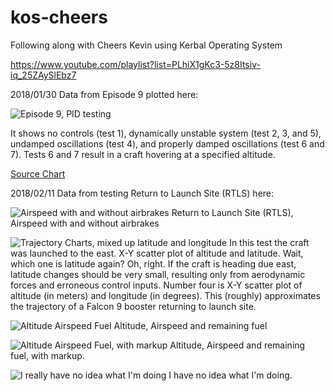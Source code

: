 # kos-cheers
Following along with Cheers Kevin using Kerbal Operating System

https://www.youtube.com/playlist?list=PLhiX1gKc3-5z8Itsiv-iq_25ZAySlEbz7

2018/01/30  Data from Episode 9 plotted here:  

![Episode 9, PID testing](https://imgur.com/FldA6VP.png)

It shows no controls (test 1), dynamically unstable system (test 2, 3, and 5), undamped oscillations (test 4), and properly damped oscillations (test 6 and 7).  Tests 6 and 7 result in a craft hovering at a specified altitude.   

[Source Chart](https://docs.google.com/spreadsheets/d/e/2PACX-1vT3p-68Y8yJsHSMP8lcNAej09bipXM0G5m5SqzhmRsaYitB99w4iv860hc9a8ICuSiga4d9MLwm5Wwo/pubchart?oid=1215296613&format=interactive)

2018/02/11  Data from testing Return to Launch Site (RTLS) here:

![Airspeed with and without airbrakes](https://imgur.com/bLBpIU7.png)
Return to Launch Site (RTLS), Airspeed with and without airbrakes

![Trajectory Charts, mixed up latitude and longitude](https://imgur.com/2VvN6YT.png)
In this test the craft was launched to the east.  X-Y scatter plot of altitude and latitude. Wait, which one is latitude again? Oh, right. If the craft is heading due east, latitude changes should be very small, resulting only from aerodynamic forces and erroneous control inputs.  Number four is X-Y scatter plot of altitude (in meters) and longitude (in degrees). This (roughly) approximates the trajectory of a Falcon 9 booster returning to launch site.  

![Altitude Airspeed Fuel](https://imgur.com/LbKZQ31.png)
Altitude, Airspeed and remaining fuel

![Altitude Airspeed Fuel, with markup](https://imgur.com/jWXOQ77.png)
Altitude, Airspeed and remaining fuel, with markup.

![I really have no idea what I'm doing](https://imgur.com/6KdKg3G.png)
I have no idea what I'm doing.
